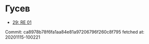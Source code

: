 # Гусев
- [29: RE 01](29.md)

Commit: ca8978b78f6fa1aa84e81a97206796f260c8f795
 fetched at: 20201115-100221
